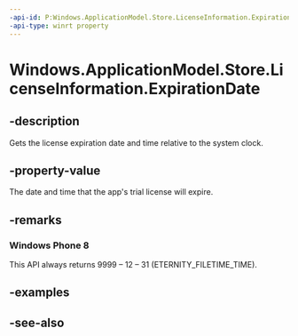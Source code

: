 ```yaml
---
-api-id: P:Windows.ApplicationModel.Store.LicenseInformation.ExpirationDate
-api-type: winrt property
---
```


<!-- Property syntax
public Windows.Foundation.DateTime ExpirationDate { get; }
-->

# Windows.ApplicationModel.Store.LicenseInformation.ExpirationDate

## -description
Gets the license expiration date and time relative to the system clock.

## -property-value
The date and time that the app's trial license will expire.

## -remarks
### Windows Phone 8

This API always returns 9999 – 12 – 31 (ETERNITY_FILETIME_TIME).

## -examples

## -see-also
